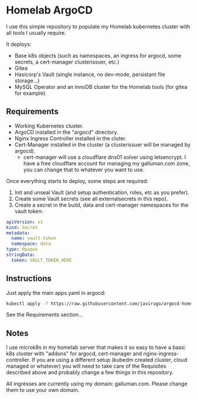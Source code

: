 # Homelab ArgoCD

I use this simple repository to populate my Homelab kubernetes cluster with all tools I usually require.

It deploys:

- Base k8s objects (such as namespaces, an ingress for argocd, some secrets, a cert-manager clusterissuer, etc.)
- Gitea
- Hasicorp's Vault (single instance, no dev-mode, persistant file storage...)
- MySQL Operator and an InnoDB cluster for the Homelab tools (for gitea for example).

## Requirements

- Working Kubernetes cluster.
- ArgoCD installed in the "argocd" directory.
- Nginx Ingress Controller installed in the cluter.
- Cert-Manager installed in the cluster (a clusterissuer will be managed by argocd).
  - cert-manager will use a cloudflare dns01 solver using letsencrypt. I have a free cloudflare account for managing my galluman.com zone, you can change that to whatever you want to use.

Once everything starts to deploy, some steps are required:

1. Init and unseal Vault (and setup authentication, roles, etc as you prefer).
2. Create some Vault secrets (see all externalsecrets in this repo).
3. Create a secret in the build, data and cert-manager namespaces for the vault token:

```yaml
apiVersion: v1
kind: Secret
metadata:
  name: vault-token
  namespace: data
type: Opaque
stringData:
  token: VAULT_TOKEN_HERE
```

## Instructions

Just apply the main apps.yaml in argocd:

```bash
kubectl apply -f https://raw.githubusercontent.com/javirugo/argocd-homelab/refs/heads/main/apps.yaml
```

See the Requirements section...

## Notes

I use microk8s in my homelab server that makes it so easy to have a basic k8s cluster with "addons" for argocd, cert-manager and nginx-ingress-controller. If you are using a different setup (kubedm created cluster, cloud managed or whatever) you will need to take care of the Requisites described above and probably change a few things in this repository.

All ingresses are currently using my domain: galluman.com. Please change them to use your own domain.
